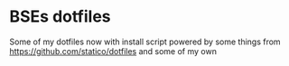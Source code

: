 BSEs dotfiles
=============

Some of my dotfiles now with install script powered by some things from
https://github.com/statico/dotfiles
and some of my own
